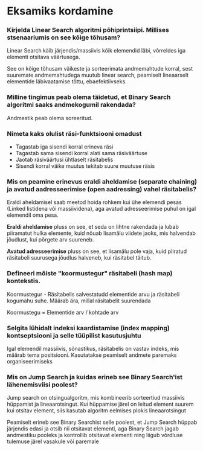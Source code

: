 # Eksamiks kordamine 


### Kirjelda Linear Search algoritmi põhiprintsiipi. Millises stsenaariumis on see kõige tõhusam?

Linear Search käib järjendis/massiivis kõik elemendid läbi, võrreldes iga elementi otsitava väärtusega. 

See on kõige tõhusam väikeste ja sorteerimata andmemahtude korral, sest suuremate andmemahtudega muutub linear search, peamiselt lineaarselt elementide läbivaatamise tõttu, ebaefektiivseks. 

### Milline tingimus peab olema täidetud, et Binary Search algoritmi saaks andmekogumil rakendada?

Andmestik peab olema soreeritud.

### Nimeta kaks olulist räsi-funktsiooni omadust

- Tagastab iga sisendi korral erineva räsi
- Tagastab sama sisendi korral alati sama räsiväärtuse
- Jaotab räsiväärtusi ühtlaselt räsitabelis
- Sisendi korral väike muutus tekitab suure muutuse räsis

### Mis on peamine erinevus eraldi aheldamise (separate chaining) ja avatud aadresseerimise (open aadressing) vahel räsitabelis?

Eraldi aheldamisel saab meetod hoida rohkem kui ühe elemendi pesas (Linked listidena või massiividena), aga avatud adresseerimise puhul on igal elemendil oma pesa.

**Eraldi aheldamise** pluss on see, et seda on lihtne rakendada ja lubab piiramatut hulka elemente, kuid nõuab lisamälu viidete jaoks, mis halvendab jõudlust, kui põrgete arv suureneb.

**Avatud adresseerimise** pluss on see, et lisamälu pole vaja, kuid piiratud räsitabeli suurusega jõudlus halveneb, kui räsitabel täitub.

### Defineeri mõiste "koormustegur" räsitabeli (hash map) kontekstis.

Koormustegur - Räsitabelis salvestatudd elementide arvu ja räsitabeli kogumahu suhe. Määrab ära, millal räsitabelit suurendada 

Koormustegu = Elementide arv / kohtade arv 

### Selgita lühidalt indeksi kaardistamise (index mapping) kontseptsiooni ja selle tüüpilist kasutusjuhtu 

Igal elemendil massiivis, sõnastikus, räsitabelis on vastav indeks, mis määrab tema positsiooni. Kasutatakse peamiselt andmete paremaks organiseerimiseks


### Mis on Jump Search ja kuidas erineb see Binary Search'ist lähenemisviisi poolest?

Jump search on otsingualgoritm, mis kombineerib sorteertiud massiivis hüppamist ja lineaarotsingut. Kui hüppamise järel on leitud element suurem kui otsitav element, siis kasutab algoritm eelmises plokis lineaarotsingut

Peamiselt erineb see Binary Searchist selle poolest, et Jump Search hüppab järjendis edasi ja otsib nii otsitavat elementi, aga Binary Search jagab andmestiku pooleks ja kontrollib otsitavat elementi ning liigub võrdluse tulemuse järel vasakule või paremale 










